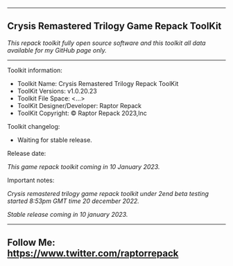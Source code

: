 -----------------------------------------------
Crysis Remastered Trilogy Game Repack ToolKit
-----------------------------------------------
*This repack toolkit fully open source software and this toolkit all data available for my GitHub page only.*

-----------------------------------------------
Toolkit information:
- Toolkit Name: Crysis Remastered Trilogy Repack ToolKit
- ToolKit Versions: v1.0.20.23
- Toolkit File Space: <...>
- ToolKit Designer/Developer: Raptor Repack
- ToolKit Copyright: © Raptor Repack 2023,Inc

Toolkit changelog:
- Waiting for stable release.

Release date:

*This game repack toolkit coming in 10 January 2023.*

Important notes:

*Crysis remastered trilogy game repack toolkit under 2end beta testing started 8:53pm GMT time 20 december 2022.*

*Stable release coming in 10 january 2023.*

-----------------------------------------------
Follow Me: https://www.twitter.com/raptorrepack
-----------------------------------------------
